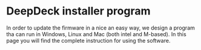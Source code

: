 # DeepDeck installer program

In order to update the firmware in a nice an easy way, we design a program tha can run in Windows, Linux and Mac (both intel and M-based). In this page you will find the complete instruction for using the software.
